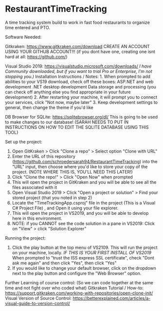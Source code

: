 # RestaurantTimeTracking
A time tracking system build to work in fast food restaurants to organize time entered and PTO.

Software Needed:

Gitkraken: https://www.gitkraken.com/download
  CREATE AN ACCOUNT USING YOUR GITHUB ACCOUNT!!! (if you dont have one, creating one isnt hard at all: https://github.com/)
  
Visual Studio 2019:  https://visualstudio.microsoft.com/downloads/
  *I have Community downloaded, but if you want to trial Pro or Enterprise, I'm not stopping you.)*
  Installation Instructions / Notes:
    1. When prompted to add abilities to your VS19 download, check off these boxes:
          ASP.NET and web development
          .NET desktop development
          Data storage and processing
          (you can check off anything else you find appropriate in your future development)
    2. After restarting your machine, it will prompt you to connect your services, click "Not now, maybe later"
    3. Keep development settings to general, then change the theme if you'd like
    
DB Browser for SQLite: https://sqlitebrowser.org/dl/
  This is going to be used to make changes to our database!
  (SARAH NEEDS TO PUT IN INSTRUCTIONS ON HOW TO EDIT THE SQLITE DATABASE USING THIS TOOL)

Set up the project:
1. Open GitKraken > Click "Clone a repo" > Select option "Clone with URL"
2. Enter the URL of this repository (https://github.com/schroedersarah94/RestaurantTimeTracking) into the "URL" input, then choose where you'd like to store your copy of the project. (NOTE WHERE THIS IS, YOU'LL NEED THIS LATER!)
3. Click "Clone the repo!" > Click "Open Now" when prompted
4. This will open the project in GitKraken and you will be able to see all the files associated with it
5. Open Visual Studio 2019 > Click "Open a project or solution" > Find your stored project (that you noted in step 2)
6. Locate the "TimeTrackingApp.csproj" file in the project (This is a Visual C# Project File) , and Open it using your file explorer.
7. This will open the project in VS2019, and you will be able to develop here in this environment.
8. NOTE: if you CANNOT see the code solution in a pane in VS2019: Click on "View" > click "Solution Explorer"

Running the project:
1. Click the play button at the top menu of VS2109. This will run the project on your machine, locally.
      *IF THIS IS YOUR FIRST INSTALL OF VS2019*
          When prompted to "trust the ISS express SSL certificate", check "Dont ask me again" and then click "Yes", then click "Yes" 
2. If you would like to change your default browser, click on the dropdown next to the play button and configure the "Web Browser" option.

Further Learning of course control: (So we can code together at the same time and not fight over who coded what)
  Gitkraken Tutorial / How-to: https://support.gitkraken.com/working-with-repositories/open-clone-init/
  Visual Version of Source Control: https://betterexplained.com/articles/a-visual-guide-to-version-control/
  
